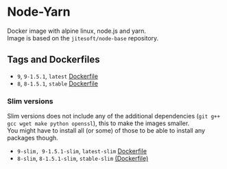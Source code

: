 # Node-Yarn

Docker image with alpine linux, node.js and yarn.  
Image is based on the  `jitesoft/node-base` repository.  

## Tags and Dockerfiles

* `9`, `9-1.5.1`, `latest` [Dockerfile](https://github.com/jitesoft/docker-node-yarn/blob/master/full/latest/Dockerfile)
* `8`, `8-1.5.1`, `stable` [Dockerfile](https://github.com/jitesoft/docker-node-yarn/blob/master/full/stable/Dockerfile)

### Slim versions

Slim versions does not include any of the additional dependencies (`git g++ gcc wget make python openssl`), this to make the images smaller.  
You might have to install all (or some) of those to be able to install any packages though.

* `9-slim, 9-1.5.1-slim`, `latest-slim` [Dockerfile](https://github.com/jitesoft/docker-node-yarn/blob/master/slim/latest/Dockerfile)
* `8-slim`, `8-1.5.1-slim`, `stable-slim` [(Dockerfile)](https://github.com/jitesoft/docker-node-yarn/blob/master/slim/stable/Dockerfile)